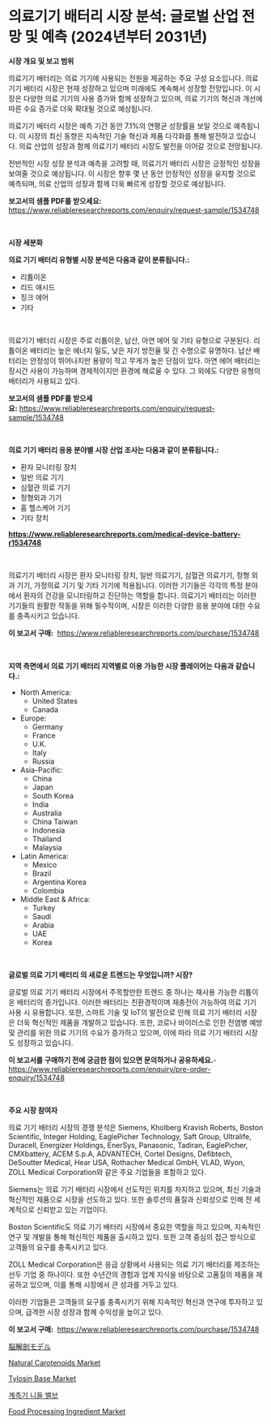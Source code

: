 <p><h1>의료기기 배터리 시장 분석: 글로벌 산업 전망 및 예측 (2024년부터 2031년)</h1></p><p><strong>시장 개요 및 보고 범위</strong></p>
<p><p>의료기기 배터리는 의료 기기에 사용되는 전원을 제공하는 주요 구성 요소입니다. 의료 기기 배터리 시장은 현재 성장하고 있으며 미래에도 계속해서 성장할 전망입니다. 이 시장은 다양한 의료 기기의 사용 증가와 함께 성장하고 있으며, 의료 기기의 혁신과 개선에 따른 수요 증가로 더욱 확대될 것으로 예상됩니다.</p><p>의료기기 배터리 시장은 예측 기간 동안 7.1%의 연평균 성장률을 보일 것으로 예측됩니다. 이 시장의 최신 동향은 지속적인 기술 혁신과 제품 다각화를 통해 발전하고 있습니다. 의료 산업의 성장과 함께 의료기기 배터리 시장도 발전을 이어갈 것으로 전망됩니다.</p><p>전반적인 시장 성장 분석과 예측을 고려할 때, 의료기기 배터리 시장은 긍정적인 성장을 보여줄 것으로 예상됩니다. 이 시장은 향후 몇 년 동안 안정적인 성장을 유지할 것으로 예측되며, 의료 산업의 성장과 함께 더욱 빠르게 성장할 것으로 예상됩니다.</p></p>
<p><strong>보고서의 샘플 PDF를 받으세요:</strong> <a href="https://www.reliableresearchreports.com/enquiry/request-sample/1534748">https://www.reliableresearchreports.com/enquiry/request-sample/1534748</a></p>
<p>&nbsp;</p>
<p><strong>시장 세분화</strong></p>
<p><strong>의료 기기 배터리 유형별 시장 분석은 다음과 같이 분류됩니다.:</strong></p>
<p><ul><li>리튬이온</li><li>리드 애시드</li><li>징크 에어</li><li>기타</li></ul></p>
<p>&nbsp;</p>
<p><p>의료기기 배터리 시장은 주로 리튬이온, 납산, 아연 에어 및 기타 유형으로 구분된다. 리튬이온 배터리는 높은 에너지 밀도, 낮은 자기 방전율 및 긴 수명으로 유명하다. 납산 배터리는 안정성이 뛰어나지만 용량이 작고 무게가 높은 단점이 있다. 아연 에어 배터리는 장시간 사용이 가능하며 경제적이지만 환경에 해로울 수 있다. 그 외에도 다양한 유형의 배터리가 사용되고 있다.</p></p>
<p><strong>보고서의 샘플 PDF를 받으세요:</strong>&nbsp;<a href="https://www.reliableresearchreports.com/enquiry/request-sample/1534748">https://www.reliableresearchreports.com/enquiry/request-sample/1534748</a></p>
<p>&nbsp;</p>
<p><strong> 의료 기기 배터리 응용 분야별 시장 산업 조사는 다음과 같이 분류됩니다.:</strong></p>
<p><ul><li>환자 모니터링 장치</li><li>일반 의료 기기</li><li>심혈관 의료 기기</li><li>정형외과 기기</li><li>홈 헬스케어 기기</li><li>기타 장치</li></ul></p>
<p><strong><a href="https://www.reliableresearchreports.com/medical-device-battery-r1534748">https://www.reliableresearchreports.com/medical-device-battery-r1534748</a></strong></p>
<p>&nbsp;</p>
<p><p>의료기기 배터리 시장은 환자 모니터링 장치, 일반 의료기기, 심혈관 의료기기, 정형 외과 기기, 가정의료 기기 및 기타 기기에 적용됩니다. 이러한 기기들은 각각의 특정 분야에서 환자의 건강을 모니터링하고 진단하는 역할을 합니다. 의료기기 배터리는 이러한 기기들의 원활한 작동을 위해 필수적이며, 시장은 이러한 다양한 응용 분야에 대한 수요를 충족시키고 있습니다.</p></p>
<p><strong>이 보고서 구매:</strong>&nbsp; <a href="https://www.reliableresearchreports.com/purchase/1534748">https://www.reliableresearchreports.com/purchase/1534748</a></p>
<p>&nbsp;</p>
<p><strong>지역 측면에서 의료 기기 배터리 지역별로 이용 가능한 시장 플레이어는 다음과 같습니다.:</strong></p>
<p><ul>
    <li>
        North America:
        <ul>
            <li>United States</li>
            <li>Canada</li>
        </ul>
    </li>
    <li>
        Europe:
        <ul>
            <li>Germany</li>
            <li>France</li>
            <li>U.K.</li>
            <li>Italy</li>
            <li>Russia</li>
        </ul>
    </li>
    <li>
        Asia-Pacific:
        <ul>
            <li>China</li>
            <li>Japan</li>
            <li>South Korea</li>
            <li>India</li>
            <li>Australia</li>
            <li>China Taiwan</li>
            <li>Indonesia</li>
            <li>Thailand</li>
            <li>Malaysia</li>
        </ul>
    </li>
    <li>
        Latin America:
        <ul>
            <li>Mexico</li>
            <li>Brazil</li>
            <li>Argentina Korea</li>
            <li>Colombia</li>
        </ul>
    </li>
    <li>
        Middle East & Africa:
        <ul>
            <li>Turkey</li>
            <li>Saudi</li>
            <li>Arabia</li>
            <li>UAE</li>
            <li>Korea</li>
        </ul>
    </li>
    </ul></p>
<p>&nbsp;</p>
<p><strong>글로벌 의료 기기 배터리 의 새로운 트렌드는 무엇입니까? 시장?</strong></p>
<p><p>글로벌 의료 기기 배터리 시장에서 주목할만한 트렌드 중 하나는 재사용 가능한 리튬이온 배터리의 증가입니다. 이러한 배터리는 친환경적이며 재충전이 가능하여 의료 기기 사용 시 유용합니다. 또한, 스마트 기술 및 IoT의 발전으로 인해 의료 기기 배터리 시장은 더욱 혁신적인 제품을 개발하고 있습니다. 또한, 코로나 바이러스로 인한 전염병 예방 및 관리를 위한 의료 기기의 수요가 증가하고 있으며, 이에 따라 의료 기기 배터리 시장도 성장하고 있습니다.</p></p>
<p><strong>이 보고서를 구매하기 전에 궁금한 점이 있으면 문의하거나 공유하세요.</strong>- <a href="https://www.reliableresearchreports.com/enquiry/pre-order-enquiry/1534748">https://www.reliableresearchreports.com/enquiry/pre-order-enquiry/1534748</a></p>
<p>&nbsp;</p>
<p><strong>주요 시장 참여자</strong></p>
<p><p>의료 기기 배터리 시장의 경쟁 분석은 Siemens, Kholberg Kravish Roberts, Boston Scientific, Integer Holding, EaglePicher Technology, Saft Group, Ultralife, Duracell, Energizer Holdings, EnerSys, Panasonic, Tadiran, EaglePicher, CMXbattery, ACEM S.p.A, ADVANTECH, Cortel Designs, Defibtech, DeSoutter Medical, Hear USA, Rothacher Medical GmbH, VLAD, Wyon, ZOLL Medical Corporation와 같은 주요 기업들을 포함하고 있다.</p><p>Siemens는 의료 기기 배터리 시장에서 선도적인 위치를 차지하고 있으며, 최신 기술과 혁신적인 제품으로 시장을 선도하고 있다. 또한 솔루션의 품질과 신뢰성으로 인해 전 세계적으로 신뢰받고 있는 기업이다.</p><p>Boston Scientific도 의료 기기 배터리 시장에서 중요한 역할을 하고 있으며, 지속적인 연구 및 개발을 통해 혁신적인 제품을 출시하고 있다. 또한 고객 중심의 접근 방식으로 고객들의 요구를 충족시키고 있다.</p><p>ZOLL Medical Corporation은 응급 상황에서 사용되는 의료 기기 배터리를 제조하는 선두 기업 중 하나이다. 또한 수년간의 경험과 업계 지식을 바탕으로 고품질의 제품을 제공하고 있으며, 이를 통해 시장에서 큰 성과를 거두고 있다.</p><p>이러한 기업들은 고객들의 요구를 충족시키기 위해 지속적인 혁신과 연구에 투자하고 있으며, 급격한 시장 성장과 함께 수익성을 높이고 있다.</p></p>
<p><strong>이 보고서 구매:</strong>&nbsp;&nbsp;<a href="https://www.reliableresearchreports.com/purchase/1534748">https://www.reliableresearchreports.com/purchase/1534748</a></p>
<p><p><a href="https://github.com/pepo3k/Market-Research-Report-List-1/blob/main/907546619938.md">脳解剖モデル</a></p><p><a href="https://issuu.com/reportprime-2/docs/natural-carotenoids-market-size-2030.pptx">Natural Carotenoids Market</a></p><p><a href="https://cat-emmental-94b.notion.site/Tylosin-Base-Market-Size-Growth-and-Forecast-from-2024-2031-ade93547c2e94ae091012cafe1f1e35b">Tylosin Base Market</a></p><p><a href="https://medium.com/@carolynurton5656/%EA%B3%84%EC%B8%A1-%EB%B0%94%EB%8A%98-%EB%B0%B8%EB%B8%8C-%EC%8B%9C%EC%9E%A5-%EC%8B%9C%EC%9E%A5-%EC%A0%90%EC%9C%A0%EC%9C%A8-%EC%8B%9C%EC%9E%A5-%EB%8F%99%ED%96%A5-%EB%B0%8F-%EB%AF%B8%EB%9E%98-%EC%84%B1%EC%9E%A5-%ED%83%90%EC%83%89-3ae5e63e7305">계측기 니들 밸브</a></p><p><a href="https://github.com/sofayahoo2023/Market-Research-Report-List-4/blob/main/food-processing-ingredient-market.md">Food Processing Ingredient Market</a></p></p>